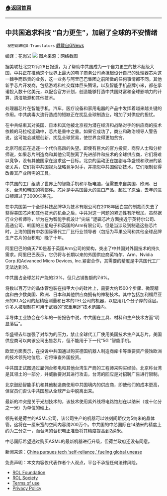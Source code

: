###  [:house:返回首頁](https://github.com/ourhimalayas/txt)
---


## 中共国追求科技 “自力更生”，加剧了全球的不安情绪
` 秘密翻譯組G-Translators` [轉載自GNews](https://gnews.org/zh-hans/1800206/)

编译：花岗岩
![](https://assets.gnews.org/wp-content/uploads/2021/12/图片2-48.png)
图片来源：网络截图

据美联社北京12月28日报道，为了帮助中共国成为一个自力更生的技术超级大国，中共正在推动这个世界上最大的电子商务公司承担起设计自己的处理器芯片这一棘手而昂贵的业务，这一业务与阿里巴巴集团之前所做的任何事情都不同。其他新手芯片开发商，包括游戏和社交媒体巨头腾讯，以及智能手机品牌小米，都在承诺投入数十亿美元，以配合官方计划，创造能够打造中共国财富和全球影响力的计算、清洁能源和其他技术。

处理器芯片在智能手机，汽车，医疗设备和家用电器的产品中发挥着越来越关键的作用。中共病毒大流行造成的短缺正在扰乱全球制造业，增加了对供应的担忧。

在中共结束其对美国、日本和其他被北京视为潜在经济和战略对手的供应商的技术依赖的马拉松运动中，芯片是重中之重。如果它成功了，商业和政治领导人警告说，这可能会减缓创新，扰乱全球贸易，使世界变得更加贫穷。

北京可能正在追逐一个代价高昂的失望。即使有巨大的官方投资，商界人士和分析师说，如果芯片制造商和其他公司脱离了先进部件和技术的全球供应商，它们将难以竞争，没有其他国家在追求这一目标。北京的运动正在加剧与华盛顿和欧洲的紧张关系，它们将中共国视为战略竞争对手，并抱怨中共国偷窃技术。它们限制获得改善其产业所需的工具。

中共国的工厂组装了世界上的智能手机和平板电脑，但需要来自美国、欧洲、日本、台湾和韩国的零部件。芯片是中共国最大的进口产品，超过了原油，去年的进口额超过了3000亿美元。

在中共国第一个全球科技品牌华为技术有限公司在2018年因白宫的制裁而失去了获得美国芯片和其他技术的机会之后，中共对这一问题的紧迫性有所增加。虽然据行业分析师称，华为在为智能手机设计“尖端 ”逻辑芯片方面接近于英特尔公司、高通公司、韩国的三星电子和英国的Arm有限公司，但是当涉及到制造这些芯片时，上海的国有中芯国际等代工厂比行业领导者（包括为苹果公司和其他全球品牌生产芯片的台积电）晚了十年。

阿里巴巴的倚天710是基于英国Arm公司的架构，突出了中共国对外国技术的持久需求。阿里巴巴表示，它仍将与长期以来的外国供应商英特尔、Arm、Nvidia Corp.和Advanced Micro Devices, Inc.紧密合作，其需要的精度是中共国代工厂无法达到的。

中共国占全球芯片产能的23%，但只占销售额的7.6%。

将数以百万计的晶体管包装在指甲大小的硅片上，需要大约1500个步骤、微观精度和由少数美国、欧洲、日本和其他供应商拥有的神秘技术。其中包括加利福尼亚州的KLA公司的超精密测量和日本的TEL公司的机器，以应用几个分子厚的涂层。许多人被限制在可用于武器的“双重用途”技术范围内。

半导体工业协会在今年的一份报告中说，中共国在工具、材料和生产技术方面“明显落后”。

华盛顿去年加强了对华为的压力，禁止全球代工厂使用美国技术生产其芯片。美国供应商可以向该公司出售芯片，但不能用于下一代“5G ”智能手机。

欧盟方面表示，在投诉中共国通过购买德国机器人制造商库卡等重要资产侵蚀欧洲的技术领先地位后，它将审查外国投资。

中共国正试图通过雇佣台积电和其他台湾生产商的工程师来购买经验。北京称台湾是其领土的一部分，并威胁要对其进行攻击，台湾的回应是对招聘广告进行限制。

北京鼓励智能手机和其他制造商使用中共国境内的供应商，即使他们的成本更高，但官员们否认中共国想从全球产业中脱离出来。

最新的冲突是关于光刻技术的，该技术使用紫外线将电路蚀刻在以纳米（或十亿分之一米）为单位的硅上。

领先者是荷兰的ASML公司，该公司生产的机器可以蚀刻间距仅为5纳米的晶体管。这将在一厘米宽的空间内容纳200万个。中共国的中芯国际在14纳米的精度上约为三分之一，而台湾的台积电正准备将其精度提高到2纳米。

中芯国际希望通过购买ASML的最新机器进行升级，但荷兰政府还没有同意。

新闻来源：[China pursues tech ‘self-reliance,’ fueling global unease](https://apnews.com/article/technology-business-europe-china-beijing-2987b725a845e36b2a9735d9294bfb90)



 

免责声明：本文内容仅代表作者个人观点，平台不承担任何法律风险。

- [ROL Foundation](https://rolfoundation.org/)
- [ROL Society](https://rolsociety.org/)
- [Terms of use](https://gnews.org/terms-of-use-3/)
- [Privacy Policy](https://gnews.org/privacy-policy/)
